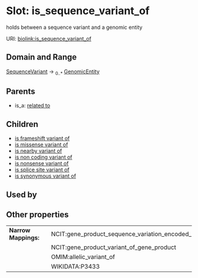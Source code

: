
# Slot: is_sequence_variant_of


holds between a sequence variant and a genomic entity

URI: [biolink:is_sequence_variant_of](https://w3id.org/biolink/vocab/is_sequence_variant_of)


## Domain and Range

[SequenceVariant](SequenceVariant.md) &#8594;  <sub>0..\*</sub> [GenomicEntity](GenomicEntity.md)

## Parents

 *  is_a: [related to](related_to.md)

## Children

 *  [is frameshift variant of](is_frameshift_variant_of.md)
 *  [is missense variant of](is_missense_variant_of.md)
 *  [is nearby variant of](is_nearby_variant_of.md)
 *  [is non coding variant of](is_non_coding_variant_of.md)
 *  [is nonsense variant of](is_nonsense_variant_of.md)
 *  [is splice site variant of](is_splice_site_variant_of.md)
 *  [is synonymous variant of](is_synonymous_variant_of.md)

## Used by


## Other properties

|  |  |  |
| --- | --- | --- |
| **Narrow Mappings:** | | NCIT:gene_product_sequence_variation_encoded_by_gene_mutant |
|  | | NCIT:gene_product_variant_of_gene_product |
|  | | OMIM:allelic_variant_of |
|  | | WIKIDATA:P3433 |

